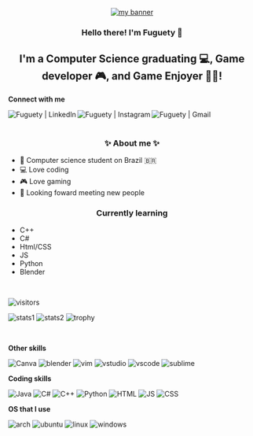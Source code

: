 
<p align="center">
  <a href="https://github.com/Fuguety/" target="_blank" rel="noreferrer"><img src="https://user-images.githubusercontent.com/102688981/209982681-e37d60ac-d91f-477c-8130-fd3712b4f7b6.png" alt="my banner"></a>
</p>

<h3 align="center">
Hello there! I'm Fuguety 👋
</h3>

<h2 align="center">
I'm a Computer Science graduating 💻, Game developer 🎮, and Game Enjoyer 🍷🗿!
</h2> 

<!---
Fuguety/Fuguety is a ✨ special ✨ repository because its `README.md` (this file) appears on your GitHub profile.
You can click the Preview link to take a look at your changes.
--->


**Connect with me**

<a href="https://www.linkedin.com/in/lucas-azevedoo/"><img align="left" src="https://img.shields.io/badge/LinkedIn-0077B5?style=for-the-badge&logo=linkedin&logoColor=white" alt="Fuguety | LinkedIn" max-width="100%"/></a>
<a href="https://www.instagram.com/l_azevedo03/"><img align="left" src="https://img.shields.io/badge/Instagram-E4405F?style=for-the-badge&logo=instagram&logoColor=white" alt="Fuguety | Instagram" max-width="100%"/></a>
<a href="mailto:wasdby1@gmail.com"><img align="left" src="https://camo.githubusercontent.com/927d6b3961fa048ff7303daf291cb5869dfa25018997cf8c1373c2f6a85b1458/68747470733a2f2f696d672e736869656c64732e696f2f62616467652f2d476d61696c2d2532333333333f7374796c653d666f722d7468652d6261646765266c6f676f3d676d61696c266c6f676f436f6c6f723d7768697465" alt="Fuguety | Gmail" max-width="100%"/></a>

<br><br>

<h3 align="center">✨ About me ✨</h3>

- 🌱 Computer science student on Brazil 🇧🇷
- 💻 Love coding 
- 🎮 Love gaming
- 👥 Looking foward meeting new people

<h3 align="center">Currently learning</h3>

- C++
- C#
- Html/CSS
- JS
- Python
- Blender 

<br>



![visitors](https://visitor-badge.glitch.me/badge?page_id=Fuguety)



![stats1](https://github-readme-stats.vercel.app/api?username=fuguety&theme=radical)
![stats2](https://github-readme-stats.vercel.app/api/top-langs/?username=fuguety&layout=compact&langs_count=6&theme=radical)
![trophy](https://github-profile-trophy.vercel.app/?username=Fuguety&theme=radical)

<br>



**Other skills**

![Canva](https://img.shields.io/badge/Canva-%2300C4CC.svg?style=for-the-badge&logo=Canva&logoColor=white)
![blender](https://img.shields.io/badge/blender-%23F5792A.svg?style=for-the-badge&logo=blender&logoColor=white)
![vim](https://img.shields.io/badge/VIM-%2311AB00.svg?&style=for-the-badge&logo=vim&logoColor=white)
![vstudio](https://img.shields.io/badge/Visual_Studio-5C2D91?style=for-the-badge&logo=visual%20studio&logoColor=white)
![vscode](https://img.shields.io/badge/Visual_Studio_Code-0078D4?style=for-the-badge&logo=visual%20studio%20code&logoColor=white)
![sublime](https://img.shields.io/badge/sublime_text-%23575757.svg?&style=for-the-badge&logo=sublime-text&logoColor=important)


**Coding skills**

![Java](https://img.shields.io/badge/Java-ED8B00?style=for-the-badge&logo=openjdk&logoColor=black)
![C#](https://img.shields.io/badge/C%23-239120?style=for-the-badge&logo=c-sharp&logoColor=white)
![C++](https://img.shields.io/badge/C%2B%2B-00599C?style=for-the-badge&logo=c%2B%2B&logoColor=white)
![Python](https://img.shields.io/badge/Python-14354C?style=for-the-badge&logo=python&logoColor=white)
![HTML](https://img.shields.io/badge/HTML5-E34F26?style=for-the-badge&logo=html5&logoColor=white)
![JS](https://img.shields.io/badge/JavaScript-323330?style=for-the-badge&logo=javascript&logoColor=F7DF1E)
![CSS](https://img.shields.io/badge/CSS-239120?&style=for-the-badge&logo=css3&logoColor=white)

**OS that I use**

![arch](https://img.shields.io/badge/Arch_Linux-1793D1?style=for-the-badge&logo=arch-linux&logoColor=white)
![ubuntu](https://img.shields.io/badge/Ubuntu-E95420?style=for-the-badge&logo=ubuntu&logoColor=white)
![linux](https://img.shields.io/badge/Linux-FCC624?style=for-the-badge&logo=linux&logoColor=black)
![windows](https://img.shields.io/badge/Windows-0078D6?style=for-the-badge&logo=windows&logoColor=white)




